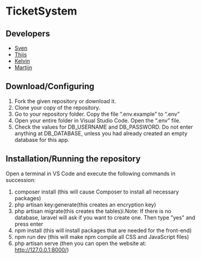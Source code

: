 
# TicketSystem




## Developers

- [Sven](https://github.com/MiracleSven)
- [Thijs](https://github.com/ThijsHeuvel)
- [Kelvin](https://github.com/KelvinAarssen36)
- [Martijn](https://github.com/MartijnCurio)



## Download/Configuring

1. Fork the given repository or download it.
2. Clone your copy of the repository.
3. Go to your repository folder. Copy the file “.env.example” to “.env”
4. Open your entire folder in Visual Studio Code. Open the “.env” file. 
5. Check the values ​​for DB_USERNAME and DB_PASSWORD. Do not enter anything at DB_DATABASE, unless you had already created an empty database for this app.

## Installation/Running the repository

Open a terminal in VS Code and execute the following commands in succession:
1. composer install (this will cause Composer to install all necessary packages)
2. php artisan key:generate(this creates an encryption key)
3. php artisan migrate(this creates the tables)i.Note: If there is no database, laravel will ask if you want to create one. Then type "yes" and press enter
4. npm install (this will install packages that are needed for the front-end) 
5. npm run dev (this will make npm compile all CSS and JavaScript files)
6. php artisan serve (then you can open the website at: http://127.0.0.1:8000/)




